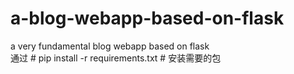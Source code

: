# a-blog-webapp-based-on-flask
a very fundamental blog webapp based on flask  
通过 # pip install -r requirements.txt # 安装需要的包
